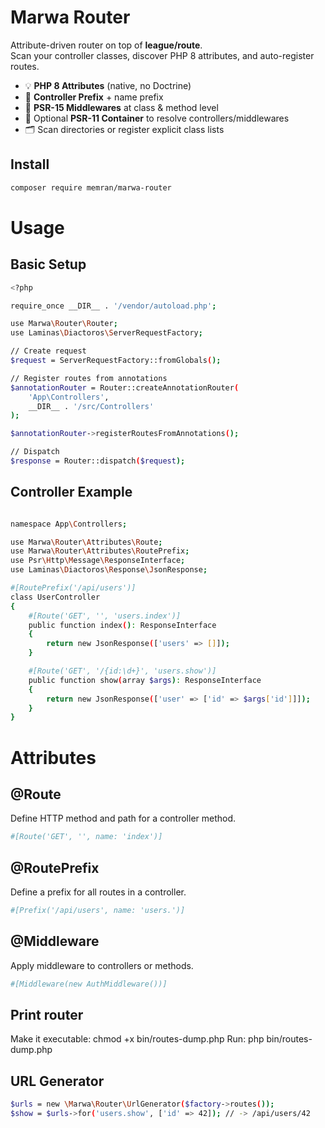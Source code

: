 # Marwa Router

Attribute-driven router on top of **league/route**.  
Scan your controller classes, discover PHP 8 attributes, and auto-register routes.

- 💡 **PHP 8 Attributes** (native, no Doctrine)
- 🧭 **Controller Prefix** + name prefix
- 🧱 **PSR-15 Middlewares** at class & method level
- 🧰 Optional **PSR-11 Container** to resolve controllers/middlewares
- 🗂️ Scan directories or register explicit class lists

## Install

```bash
composer require memran/marwa-router
```

# Usage

## Basic Setup

```bash
<?php

require_once __DIR__ . '/vendor/autoload.php';

use Marwa\Router\Router;
use Laminas\Diactoros\ServerRequestFactory;

// Create request
$request = ServerRequestFactory::fromGlobals();

// Register routes from annotations
$annotationRouter = Router::createAnnotationRouter(
    'App\Controllers',
    __DIR__ . '/src/Controllers'
);

$annotationRouter->registerRoutesFromAnnotations();

// Dispatch
$response = Router::dispatch($request);
```

## Controller Example

```bash

namespace App\Controllers;

use Marwa\Router\Attributes\Route;
use Marwa\Router\Attributes\RoutePrefix;
use Psr\Http\Message\ResponseInterface;
use Laminas\Diactoros\Response\JsonResponse;

#[RoutePrefix('/api/users')]
class UserController
{
    #[Route('GET', '', 'users.index')]
    public function index(): ResponseInterface
    {
        return new JsonResponse(['users' => []]);
    }

    #[Route('GET', '/{id:\d+}', 'users.show')]
    public function show(array $args): ResponseInterface
    {
        return new JsonResponse(['user' => ['id' => $args['id']]]);
    }
}
```

# Attributes

## @Route

Define HTTP method and path for a controller method.

```bash
#[Route('GET', '', name: 'index')]
```

## @RoutePrefix

Define a prefix for all routes in a controller.

```bash
#[Prefix('/api/users', name: 'users.')]
```

## @Middleware

Apply middleware to controllers or methods.

```bash
#[Middleware(new AuthMiddleware())]
```

## Print router

Make it executable: chmod +x bin/routes-dump.php
Run: php bin/routes-dump.php

## URL Generator

```bash
$urls = new \Marwa\Router\UrlGenerator($factory->routes());
$show = $urls->for('users.show', ['id' => 42]); // -> /api/users/42
```
